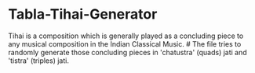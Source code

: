 # Tabla-Tihai-Generator
Tihai is a composition which is generally played as a concluding piece to any musical composition in the Indian Classical Music. #
The file tries to randomly generate those concluding pieces in 'chatustra' (quads) jati  and 'tistra' (triples) jati.
